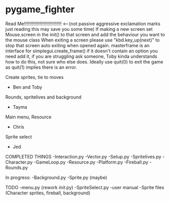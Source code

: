 # pygame_fighter

Read Me!!!!!!!!!!!!!!!!!!!!!!!!!!!!! <--(not passive aggressive exclamation marks just reading this may save you some time)
If making a new screen set Mouse.screen in the init() to that screen and add the behaviour you want to the mouse class
When exiting a screen please use "kbd.key_up(next)" to stop that screen auto exiting when opened again.
masterframe is an interface for simplegui.create_frame() if it doesn't contain an option you need add it, if you are struggling ask someone, Toby kinda understands how to do this, not sure who else does.
Ideally use quit(0) to exit the game as quit(1) implies there is an error.

Create sprites, tie to moves
  - Ben and Toby
  
Rounds, spritelives and background
  - Tayma
  
Main menu, Resource
  - Chris
 
  
Sprite select
  - Jed

COMPLETED THINGS
-Interaction.py 
-Vector.py
-Setup.py
-Spritelives.py
-Character.py
-GameLoop.py
-Resource.py
-Platform.py
-Fireball.py
-Rounds.py

In progress:
-Background.py
-Sprite.py (maybe)

TODO
-menu.py (rework _init_.py)
-SpriteSelect.py
-user manual
-Sprite files (Character sprites, fireball, background)

